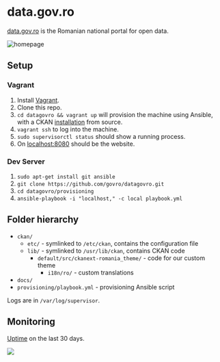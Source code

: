 # data.gov.ro

[data.gov.ro](http://data.gov.ro) is the Romanian national portal for open data.

![homepage](https://cloud.githubusercontent.com/assets/772220/7836915/ba2043b0-048c-11e5-9c06-25368d95cba0.png)

## Setup

### Vagrant

1. Install [Vagrant](https://www.vagrantup.com/).
2. Clone this repo.
2. `cd datagovro && vagrant up` will provision the machine using Ansible, with a CKAN
[installation](http://docs.ckan.org/en/ckan-2.3/maintaining/installing/install-from-source.html)
from source.
3. `vagrant ssh` to log into the machine.
4. `sudo supervisorctl status` should show a running process.
5. On [localhost:8080](http://localhost:8080) should be the website.

### Dev Server

1. `sudo apt-get install git ansible`
2. `git clone https://github.com/govro/datagovro.git`
3. `cd datagovro/provisioning`
4. `ansible-playbook -i "localhost," -c local playbook.yml`

## Folder hierarchy

- `ckan/`
  - `etc/` - symlinked to `/etc/ckan`, contains the configuration file
  - `lib/` - symlinked to `/usr/lib/ckan`, contains CKAN code
    - `default/src/ckanext-romania_theme/` - code for our custom theme
      - `i18n/ro/` - custom translations
- `docs/`
- `provisioning/playbook.yml` - provisioning Ansible script

Logs are in `/var/log/supervisor`.

## Monitoring

[Uptime](http://uptime.statuscake.com/?TestID=8pM4VcMsBu) on the last 30 days.

<a href="http://uptime.statuscake.com/?TestID=8pM4VcMsBu" title="Website Uptime Monitoring"><img src="https://www.statuscake.com/App/button/index.php?Track=FPupDABBg2&Days=30&Design=2" /></a>
